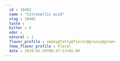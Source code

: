 ```yaml
---
  id : 10402
  name : "Citronellic acid"
  slug : 10402
  taste : 
  bitter : 0
  odor : 
  natural : 1
  flavor_profile : smoky@fatty@floral@grassy@green
  fema_flavor_profile : Floral
  date : 2019-03-26T08:47:11+01:00
---
```



